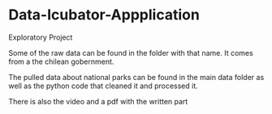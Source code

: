 # Data-Icubator-Appplication
Exploratory Project

Some of the raw data can be found in the folder with that name. It comes from a the chilean gobernment. 

The pulled data about national parks can be found in the main data folder as well as the python code that cleaned it and processed it.

There is also the video and a pdf with the written part
